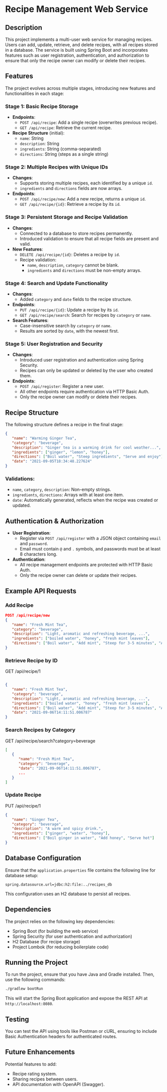 # Recipe Management Web Service

## Description

This project implements a multi-user web service for managing recipes. Users can add, update, retrieve, and delete recipes, with all recipes stored in a database. The service is built using Spring Boot and incorporates features such as user registration, authentication, and authorization to ensure that only the recipe owner can modify or delete their recipes.

## Features

The project evolves across multiple stages, introducing new features and functionalities in each stage:

### Stage 1: Basic Recipe Storage

- **Endpoints**:
  - `POST /api/recipe`: Add a single recipe (overwrites previous recipe).
  - `GET /api/recipe`: Retrieve the current recipe.
- **Recipe Structure** (initial):
  - `name`: String
  - `description`: String
  - `ingredients`: String (comma-separated)
  - `directions`: String (steps as a single string)

### Stage 2: Multiple Recipes with Unique IDs

- **Changes**:
  - Supports storing multiple recipes, each identified by a unique `id`.
  - `ingredients` and `directions` fields are now arrays.
- **Endpoints**:
  - `POST /api/recipe/new`: Add a new recipe, returns a unique `id`.
  - `GET /api/recipe/{id}`: Retrieve a recipe by its `id`.

### Stage 3: Persistent Storage and Recipe Validation

- **Changes**:
  - Connected to a database to store recipes permanently.
  - Introduced validation to ensure that all recipe fields are present and valid.
- **New Features**:
  - `DELETE /api/recipe/{id}`: Deletes a recipe by `id`.
  - Recipe validation:
    - `name`, `description`, `category` cannot be blank.
    - `ingredients` and `directions` must be non-empty arrays.

### Stage 4: Search and Update Functionality

- **Changes**:
  - Added `category` and `date` fields to the recipe structure.
- **Endpoints**:
  - `PUT /api/recipe/{id}`: Update a recipe by its `id`.
  - `GET /api/recipe/search`: Search for recipes by `category` or `name`.
- **Search Features**:
  - Case-insensitive search by `category` or `name`.
  - Results are sorted by `date`, with the newest first.

### Stage 5: User Registration and Security

- **Changes**:
  - Introduced user registration and authentication using Spring Security.
  - Recipes can only be updated or deleted by the user who created them.
- **Endpoints**:
  - `POST /api/register`: Register a new user.
  - All other endpoints require authentication via HTTP Basic Auth.
  - Only the recipe owner can modify or delete their recipes.

## Recipe Structure

The following structure defines a recipe in the final stage:

```json
{
   "name": "Warming Ginger Tea",
   "category": "beverage",
   "description": "Ginger tea is a warming drink for cool weather...",
   "ingredients": ["ginger", "lemon", "honey"],
   "directions": ["Boil water", "Steep ingredients", "Serve and enjoy"],
   "date": "2021-09-05T18:34:48.227624"
}
```

### Validations:

- `name`, `category`, `description`: Non-empty strings.
- `ingredients`, `directions`: Arrays with at least one item.
- `date`: Automatically generated, reflects when the recipe was created or updated.

## Authentication & Authorization

- **User Registration**: 
  - Register via `POST /api/register` with a JSON object containing `email` and `password`.
  - Email must contain `@` and `.` symbols, and passwords must be at least 8 characters long.
- **Authentication**:
  - All recipe management endpoints are protected with HTTP Basic Auth.
  - Only the recipe owner can delete or update their recipes.

## Example API Requests

### Add Recipe

```json
POST /api/recipe/new
{
   "name": "Fresh Mint Tea",
   "category": "beverage",
   "description": "Light, aromatic and refreshing beverage, ...",
   "ingredients": ["boiled water", "honey", "fresh mint leaves"],
   "directions": ["Boil water", "Add mint", "Steep for 3-5 minutes", "Add honey"]
}
```

### Retrieve Recipe by ID
GET /api/recipe/1
```json

{
   "name": "Fresh Mint Tea",
   "category": "beverage",
   "description": "Light, aromatic and refreshing beverage, ...",
   "ingredients": ["boiled water", "honey", "fresh mint leaves"],
   "directions": ["Boil water", "Add mint", "Steep for 3-5 minutes", "Add honey"],
   "date": "2021-09-06T14:11:51.006787"
}
```

### Search Recipes by Category
GET /api/recipe/search?category=beverage
```json
[
   {
      "name": "Fresh Mint Tea",
      "category": "beverage",
      "date": "2021-09-06T14:11:51.006787",
      ...
   }
]
```

### Update Recipe
PUT /api/recipe/1
```json
{
   "name": "Ginger Tea",
   "category": "beverage",
   "description": "A warm and spicy drink.",
   "ingredients": ["ginger", "water", "honey"],
   "directions": ["Boil ginger in water", "Add honey", "Serve hot"]
}
```

## Database Configuration

Ensure that the `application.properties` file contains the following line for database setup:

```properties
spring.datasource.url=jdbc:h2:file:../recipes_db
```

This configuration uses an H2 database to persist all recipes.

## Dependencies

The project relies on the following key dependencies:

- Spring Boot (for building the web service)
- Spring Security (for user authentication and authorization)
- H2 Database (for recipe storage)
- Project Lombok (for reducing boilerplate code)

## Running the Project

To run the project, ensure that you have Java and Gradle installed. Then, use the following commands:

```bash
./gradlew bootRun
```

This will start the Spring Boot application and expose the REST API at `http://localhost:8080`.

## Testing

You can test the API using tools like Postman or cURL, ensuring to include Basic Authentication headers for authenticated routes.

## Future Enhancements

Potential features to add:

- Recipe rating system.
- Sharing recipes between users.
- API documentation with OpenAPI (Swagger).

```

```
